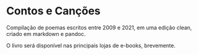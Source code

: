 # Contos e Canções

Compilação de poemas escritos entre 2009 e 2021, em uma edição clean, criado em markdown e pandoc.

O livro será disponível nas principais lojas de e-books, brevemente.